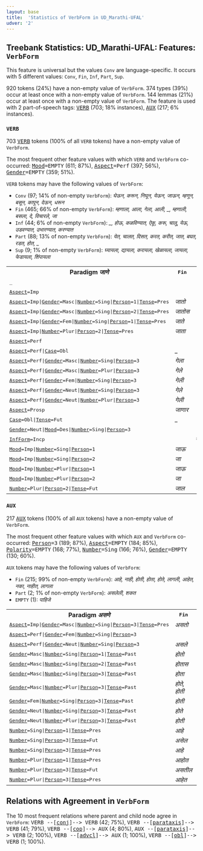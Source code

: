 ```yaml
---
layout: base
title:  'Statistics of VerbForm in UD_Marathi-UFAL'
udver: '2'
---
```


## Treebank Statistics: UD_Marathi-UFAL: Features: `VerbForm`

This feature is universal but the values `Conv` are language-specific.
It occurs with 5 different values: `Conv`, `Fin`, `Inf`, `Part`, `Sup`.

920 tokens (24%) have a non-empty value of `VerbForm`.
374 types (39%) occur at least once with a non-empty value of `VerbForm`.
144 lemmas (21%) occur at least once with a non-empty value of `VerbForm`.
The feature is used with 2 part-of-speech tags: <tt><a href="mr_ufal-pos-VERB.html">VERB</a></tt> (703; 18% instances), <tt><a href="mr_ufal-pos-AUX.html">AUX</a></tt> (217; 6% instances).

### `VERB`

703 <tt><a href="mr_ufal-pos-VERB.html">VERB</a></tt> tokens (100% of all `VERB` tokens) have a non-empty value of `VerbForm`.

The most frequent other feature values with which `VERB` and `VerbForm` co-occurred: <tt><a href="mr_ufal-feat-Mood.html">Mood</a></tt><tt>=EMPTY</tt> (611; 87%), <tt><a href="mr_ufal-feat-Aspect.html">Aspect</a></tt><tt>=Perf</tt> (397; 56%), <tt><a href="mr_ufal-feat-Gender.html">Gender</a></tt><tt>=EMPTY</tt> (359; 51%).

`VERB` tokens may have the following values of `VerbForm`:

* `Conv` (97; 14% of non-empty `VerbForm`): <em>घेऊन, करून, निघून, येऊन, जाऊन, म्हणून, बसून, कापून, देऊन, धरून</em>
* `Fin` (465; 66% of non-empty `VerbForm`): <em>म्हणाला, आला, गेला, आली, _, म्हणाली, बसला, दे, विचारले, जा</em>
* `Inf` (44; 6% of non-empty `VerbForm`): <em>_, होऊ, कळविण्यात, ऐकू, करू, चालू, येऊ, उडवण्यात, उभारण्यात, करण्यात</em>
* `Part` (88; 13% of non-empty `VerbForm`): <em>येत, चालत, दिसत, करत, करीत, जात, बघत, रडत, होत, _</em>
* `Sup` (9; 1% of non-empty `VerbForm`): <em>घ्यायला, द्यायला, करायला, खेळायला, जायला, फेडायला, शिंपायला</em>

<table>
  <tr><th>Paradigm <i>जाणे</i></th><th><tt>Fin</tt></th><th><tt>Inf</tt></th><th><tt>Sup</tt></th><th><tt>Part</tt></th><th><tt>Conv</tt></th></tr>
  <tr><td><tt>_</tt></td><td></td><td></td><td><em>जायला</em></td><td></td><td></td></tr>
  <tr><td><tt><tt><a href="mr_ufal-feat-Aspect.html">Aspect</a></tt><tt>=Imp</tt></tt></td><td></td><td></td><td></td><td><em>जात</em></td><td></td></tr>
  <tr><td><tt><tt><a href="mr_ufal-feat-Aspect.html">Aspect</a></tt><tt>=Imp</tt>|<tt><a href="mr_ufal-feat-Gender.html">Gender</a></tt><tt>=Masc</tt>|<tt><a href="mr_ufal-feat-Number.html">Number</a></tt><tt>=Sing</tt>|<tt><a href="mr_ufal-feat-Person.html">Person</a></tt><tt>=1</tt>|<tt><a href="mr_ufal-feat-Tense.html">Tense</a></tt><tt>=Pres</tt></tt></td><td><em>जातो</em></td><td></td><td></td><td></td><td></td></tr>
  <tr><td><tt><tt><a href="mr_ufal-feat-Aspect.html">Aspect</a></tt><tt>=Imp</tt>|<tt><a href="mr_ufal-feat-Gender.html">Gender</a></tt><tt>=Masc</tt>|<tt><a href="mr_ufal-feat-Number.html">Number</a></tt><tt>=Sing</tt>|<tt><a href="mr_ufal-feat-Person.html">Person</a></tt><tt>=2</tt>|<tt><a href="mr_ufal-feat-Tense.html">Tense</a></tt><tt>=Pres</tt></tt></td><td><em>जातोस</em></td><td></td><td></td><td></td><td></td></tr>
  <tr><td><tt><tt><a href="mr_ufal-feat-Aspect.html">Aspect</a></tt><tt>=Imp</tt>|<tt><a href="mr_ufal-feat-Gender.html">Gender</a></tt><tt>=Fem</tt>|<tt><a href="mr_ufal-feat-Number.html">Number</a></tt><tt>=Sing</tt>|<tt><a href="mr_ufal-feat-Person.html">Person</a></tt><tt>=1</tt>|<tt><a href="mr_ufal-feat-Tense.html">Tense</a></tt><tt>=Pres</tt></tt></td><td><em>जाते</em></td><td></td><td></td><td></td><td></td></tr>
  <tr><td><tt><tt><a href="mr_ufal-feat-Aspect.html">Aspect</a></tt><tt>=Imp</tt>|<tt><a href="mr_ufal-feat-Number.html">Number</a></tt><tt>=Plur</tt>|<tt><a href="mr_ufal-feat-Person.html">Person</a></tt><tt>=2</tt>|<tt><a href="mr_ufal-feat-Tense.html">Tense</a></tt><tt>=Pres</tt></tt></td><td><em>जाता</em></td><td></td><td></td><td></td><td></td></tr>
  <tr><td><tt><tt><a href="mr_ufal-feat-Aspect.html">Aspect</a></tt><tt>=Perf</tt></tt></td><td></td><td></td><td></td><td></td><td><em>जाऊन</em></td></tr>
  <tr><td><tt><tt><a href="mr_ufal-feat-Aspect.html">Aspect</a></tt><tt>=Perf</tt>|<tt><a href="mr_ufal-feat-Case.html">Case</a></tt><tt>=Obl</tt></tt></td><td><em>_</em></td><td></td><td></td><td></td><td></td></tr>
  <tr><td><tt><tt><a href="mr_ufal-feat-Aspect.html">Aspect</a></tt><tt>=Perf</tt>|<tt><a href="mr_ufal-feat-Gender.html">Gender</a></tt><tt>=Masc</tt>|<tt><a href="mr_ufal-feat-Number.html">Number</a></tt><tt>=Sing</tt>|<tt><a href="mr_ufal-feat-Person.html">Person</a></tt><tt>=3</tt></tt></td><td><em>गेला</em></td><td></td><td></td><td></td><td></td></tr>
  <tr><td><tt><tt><a href="mr_ufal-feat-Aspect.html">Aspect</a></tt><tt>=Perf</tt>|<tt><a href="mr_ufal-feat-Gender.html">Gender</a></tt><tt>=Masc</tt>|<tt><a href="mr_ufal-feat-Number.html">Number</a></tt><tt>=Plur</tt>|<tt><a href="mr_ufal-feat-Person.html">Person</a></tt><tt>=3</tt></tt></td><td><em>गेले</em></td><td></td><td></td><td></td><td></td></tr>
  <tr><td><tt><tt><a href="mr_ufal-feat-Aspect.html">Aspect</a></tt><tt>=Perf</tt>|<tt><a href="mr_ufal-feat-Gender.html">Gender</a></tt><tt>=Fem</tt>|<tt><a href="mr_ufal-feat-Number.html">Number</a></tt><tt>=Sing</tt>|<tt><a href="mr_ufal-feat-Person.html">Person</a></tt><tt>=3</tt></tt></td><td><em>गेली</em></td><td></td><td></td><td></td><td></td></tr>
  <tr><td><tt><tt><a href="mr_ufal-feat-Aspect.html">Aspect</a></tt><tt>=Perf</tt>|<tt><a href="mr_ufal-feat-Gender.html">Gender</a></tt><tt>=Neut</tt>|<tt><a href="mr_ufal-feat-Number.html">Number</a></tt><tt>=Sing</tt>|<tt><a href="mr_ufal-feat-Person.html">Person</a></tt><tt>=3</tt></tt></td><td><em>गेले</em></td><td></td><td></td><td></td><td></td></tr>
  <tr><td><tt><tt><a href="mr_ufal-feat-Aspect.html">Aspect</a></tt><tt>=Perf</tt>|<tt><a href="mr_ufal-feat-Gender.html">Gender</a></tt><tt>=Neut</tt>|<tt><a href="mr_ufal-feat-Number.html">Number</a></tt><tt>=Plur</tt>|<tt><a href="mr_ufal-feat-Person.html">Person</a></tt><tt>=3</tt></tt></td><td><em>गेली</em></td><td></td><td></td><td></td><td></td></tr>
  <tr><td><tt><tt><a href="mr_ufal-feat-Aspect.html">Aspect</a></tt><tt>=Prosp</tt></tt></td><td><em>जाणार</em></td><td></td><td></td><td></td><td></td></tr>
  <tr><td><tt><tt><a href="mr_ufal-feat-Case.html">Case</a></tt><tt>=Obl</tt>|<tt><a href="mr_ufal-feat-Tense.html">Tense</a></tt><tt>=Fut</tt></tt></td><td><em>_</em></td><td></td><td></td><td></td><td></td></tr>
  <tr><td><tt><tt><a href="mr_ufal-feat-Gender.html">Gender</a></tt><tt>=Neut</tt>|<tt><a href="mr_ufal-feat-Mood.html">Mood</a></tt><tt>=Des</tt>|<tt><a href="mr_ufal-feat-Number.html">Number</a></tt><tt>=Sing</tt>|<tt><a href="mr_ufal-feat-Person.html">Person</a></tt><tt>=3</tt></tt></td><td></td><td></td><td></td><td><em>जायचे</em></td><td></td></tr>
  <tr><td><tt><tt><a href="mr_ufal-feat-InfForm.html">InfForm</a></tt><tt>=Incp</tt></tt></td><td></td><td><em>जाऊ</em></td><td></td><td></td><td></td></tr>
  <tr><td><tt><tt><a href="mr_ufal-feat-Mood.html">Mood</a></tt><tt>=Imp</tt>|<tt><a href="mr_ufal-feat-Number.html">Number</a></tt><tt>=Sing</tt>|<tt><a href="mr_ufal-feat-Person.html">Person</a></tt><tt>=1</tt></tt></td><td><em>जाऊ</em></td><td></td><td></td><td></td><td></td></tr>
  <tr><td><tt><tt><a href="mr_ufal-feat-Mood.html">Mood</a></tt><tt>=Imp</tt>|<tt><a href="mr_ufal-feat-Number.html">Number</a></tt><tt>=Sing</tt>|<tt><a href="mr_ufal-feat-Person.html">Person</a></tt><tt>=2</tt></tt></td><td><em>जा</em></td><td></td><td></td><td></td><td></td></tr>
  <tr><td><tt><tt><a href="mr_ufal-feat-Mood.html">Mood</a></tt><tt>=Imp</tt>|<tt><a href="mr_ufal-feat-Number.html">Number</a></tt><tt>=Plur</tt>|<tt><a href="mr_ufal-feat-Person.html">Person</a></tt><tt>=1</tt></tt></td><td><em>जाऊ</em></td><td></td><td></td><td></td><td></td></tr>
  <tr><td><tt><tt><a href="mr_ufal-feat-Mood.html">Mood</a></tt><tt>=Imp</tt>|<tt><a href="mr_ufal-feat-Number.html">Number</a></tt><tt>=Plur</tt>|<tt><a href="mr_ufal-feat-Person.html">Person</a></tt><tt>=2</tt></tt></td><td><em>जा</em></td><td></td><td></td><td></td><td></td></tr>
  <tr><td><tt><tt><a href="mr_ufal-feat-Number.html">Number</a></tt><tt>=Plur</tt>|<tt><a href="mr_ufal-feat-Person.html">Person</a></tt><tt>=2</tt>|<tt><a href="mr_ufal-feat-Tense.html">Tense</a></tt><tt>=Fut</tt></tt></td><td><em>जाल</em></td><td></td><td></td><td></td><td></td></tr>
</table>

### `AUX`

217 <tt><a href="mr_ufal-pos-AUX.html">AUX</a></tt> tokens (100% of all `AUX` tokens) have a non-empty value of `VerbForm`.

The most frequent other feature values with which `AUX` and `VerbForm` co-occurred: <tt><a href="mr_ufal-feat-Person.html">Person</a></tt><tt>=3</tt> (189; 87%), <tt><a href="mr_ufal-feat-Aspect.html">Aspect</a></tt><tt>=EMPTY</tt> (184; 85%), <tt><a href="mr_ufal-feat-Polarity.html">Polarity</a></tt><tt>=EMPTY</tt> (168; 77%), <tt><a href="mr_ufal-feat-Number.html">Number</a></tt><tt>=Sing</tt> (166; 76%), <tt><a href="mr_ufal-feat-Gender.html">Gender</a></tt><tt>=EMPTY</tt> (130; 60%).

`AUX` tokens may have the following values of `VerbForm`:

* `Fin` (215; 99% of non-empty `VerbForm`): <em>आहे, नाही, होती, होता, होते, लागली, आहेत, नका, नाहीत, लागला</em>
* `Part` (2; 1% of non-empty `VerbForm`): <em>असलेली, शकत</em>
* `EMPTY` (1): <em>पाहिजे</em>

<table>
  <tr><th>Paradigm <i>असणे</i></th><th><tt>Fin</tt></th><th><tt>Part</tt></th></tr>
  <tr><td><tt><tt><a href="mr_ufal-feat-Aspect.html">Aspect</a></tt><tt>=Imp</tt>|<tt><a href="mr_ufal-feat-Gender.html">Gender</a></tt><tt>=Masc</tt>|<tt><a href="mr_ufal-feat-Number.html">Number</a></tt><tt>=Sing</tt>|<tt><a href="mr_ufal-feat-Person.html">Person</a></tt><tt>=3</tt>|<tt><a href="mr_ufal-feat-Tense.html">Tense</a></tt><tt>=Pres</tt></tt></td><td><em>असतो</em></td><td></td></tr>
  <tr><td><tt><tt><a href="mr_ufal-feat-Aspect.html">Aspect</a></tt><tt>=Perf</tt>|<tt><a href="mr_ufal-feat-Gender.html">Gender</a></tt><tt>=Fem</tt>|<tt><a href="mr_ufal-feat-Number.html">Number</a></tt><tt>=Sing</tt>|<tt><a href="mr_ufal-feat-Person.html">Person</a></tt><tt>=3</tt></tt></td><td></td><td><em>असलेली</em></td></tr>
  <tr><td><tt><tt><a href="mr_ufal-feat-Aspect.html">Aspect</a></tt><tt>=Perf</tt>|<tt><a href="mr_ufal-feat-Gender.html">Gender</a></tt><tt>=Neut</tt>|<tt><a href="mr_ufal-feat-Number.html">Number</a></tt><tt>=Sing</tt>|<tt><a href="mr_ufal-feat-Person.html">Person</a></tt><tt>=3</tt></tt></td><td><em>असले</em></td><td></td></tr>
  <tr><td><tt><tt><a href="mr_ufal-feat-Gender.html">Gender</a></tt><tt>=Masc</tt>|<tt><a href="mr_ufal-feat-Number.html">Number</a></tt><tt>=Sing</tt>|<tt><a href="mr_ufal-feat-Person.html">Person</a></tt><tt>=1</tt>|<tt><a href="mr_ufal-feat-Tense.html">Tense</a></tt><tt>=Past</tt></tt></td><td><em>होतो</em></td><td></td></tr>
  <tr><td><tt><tt><a href="mr_ufal-feat-Gender.html">Gender</a></tt><tt>=Masc</tt>|<tt><a href="mr_ufal-feat-Number.html">Number</a></tt><tt>=Sing</tt>|<tt><a href="mr_ufal-feat-Person.html">Person</a></tt><tt>=2</tt>|<tt><a href="mr_ufal-feat-Tense.html">Tense</a></tt><tt>=Past</tt></tt></td><td><em>होतास</em></td><td></td></tr>
  <tr><td><tt><tt><a href="mr_ufal-feat-Gender.html">Gender</a></tt><tt>=Masc</tt>|<tt><a href="mr_ufal-feat-Number.html">Number</a></tt><tt>=Sing</tt>|<tt><a href="mr_ufal-feat-Person.html">Person</a></tt><tt>=3</tt>|<tt><a href="mr_ufal-feat-Tense.html">Tense</a></tt><tt>=Past</tt></tt></td><td><em>होता</em></td><td></td></tr>
  <tr><td><tt><tt><a href="mr_ufal-feat-Gender.html">Gender</a></tt><tt>=Masc</tt>|<tt><a href="mr_ufal-feat-Number.html">Number</a></tt><tt>=Plur</tt>|<tt><a href="mr_ufal-feat-Person.html">Person</a></tt><tt>=3</tt>|<tt><a href="mr_ufal-feat-Tense.html">Tense</a></tt><tt>=Past</tt></tt></td><td><em>होते, होती</em></td><td></td></tr>
  <tr><td><tt><tt><a href="mr_ufal-feat-Gender.html">Gender</a></tt><tt>=Fem</tt>|<tt><a href="mr_ufal-feat-Number.html">Number</a></tt><tt>=Sing</tt>|<tt><a href="mr_ufal-feat-Person.html">Person</a></tt><tt>=3</tt>|<tt><a href="mr_ufal-feat-Tense.html">Tense</a></tt><tt>=Past</tt></tt></td><td><em>होती</em></td><td></td></tr>
  <tr><td><tt><tt><a href="mr_ufal-feat-Gender.html">Gender</a></tt><tt>=Neut</tt>|<tt><a href="mr_ufal-feat-Number.html">Number</a></tt><tt>=Sing</tt>|<tt><a href="mr_ufal-feat-Person.html">Person</a></tt><tt>=3</tt>|<tt><a href="mr_ufal-feat-Tense.html">Tense</a></tt><tt>=Past</tt></tt></td><td><em>होते</em></td><td></td></tr>
  <tr><td><tt><tt><a href="mr_ufal-feat-Gender.html">Gender</a></tt><tt>=Neut</tt>|<tt><a href="mr_ufal-feat-Number.html">Number</a></tt><tt>=Plur</tt>|<tt><a href="mr_ufal-feat-Person.html">Person</a></tt><tt>=3</tt>|<tt><a href="mr_ufal-feat-Tense.html">Tense</a></tt><tt>=Past</tt></tt></td><td><em>होती</em></td><td></td></tr>
  <tr><td><tt><tt><a href="mr_ufal-feat-Number.html">Number</a></tt><tt>=Sing</tt>|<tt><a href="mr_ufal-feat-Person.html">Person</a></tt><tt>=1</tt>|<tt><a href="mr_ufal-feat-Tense.html">Tense</a></tt><tt>=Pres</tt></tt></td><td><em>आहे</em></td><td></td></tr>
  <tr><td><tt><tt><a href="mr_ufal-feat-Number.html">Number</a></tt><tt>=Sing</tt>|<tt><a href="mr_ufal-feat-Person.html">Person</a></tt><tt>=3</tt>|<tt><a href="mr_ufal-feat-Tense.html">Tense</a></tt><tt>=Fut</tt></tt></td><td><em>असेल</em></td><td></td></tr>
  <tr><td><tt><tt><a href="mr_ufal-feat-Number.html">Number</a></tt><tt>=Sing</tt>|<tt><a href="mr_ufal-feat-Person.html">Person</a></tt><tt>=3</tt>|<tt><a href="mr_ufal-feat-Tense.html">Tense</a></tt><tt>=Pres</tt></tt></td><td><em>आहे</em></td><td></td></tr>
  <tr><td><tt><tt><a href="mr_ufal-feat-Number.html">Number</a></tt><tt>=Plur</tt>|<tt><a href="mr_ufal-feat-Person.html">Person</a></tt><tt>=1</tt>|<tt><a href="mr_ufal-feat-Tense.html">Tense</a></tt><tt>=Pres</tt></tt></td><td><em>आहोत</em></td><td></td></tr>
  <tr><td><tt><tt><a href="mr_ufal-feat-Number.html">Number</a></tt><tt>=Plur</tt>|<tt><a href="mr_ufal-feat-Person.html">Person</a></tt><tt>=3</tt>|<tt><a href="mr_ufal-feat-Tense.html">Tense</a></tt><tt>=Fut</tt></tt></td><td><em>असतील</em></td><td></td></tr>
  <tr><td><tt><tt><a href="mr_ufal-feat-Number.html">Number</a></tt><tt>=Plur</tt>|<tt><a href="mr_ufal-feat-Person.html">Person</a></tt><tt>=3</tt>|<tt><a href="mr_ufal-feat-Tense.html">Tense</a></tt><tt>=Pres</tt></tt></td><td><em>आहेत</em></td><td></td></tr>
</table>

## Relations with Agreement in `VerbForm`

The 10 most frequent relations where parent and child node agree in `VerbForm`:
<tt>VERB --[<tt><a href="mr_ufal-dep-conj.html">conj</a></tt>]--> VERB</tt> (42; 75%),
<tt>VERB --[<tt><a href="mr_ufal-dep-parataxis.html">parataxis</a></tt>]--> VERB</tt> (41; 79%),
<tt>VERB --[<tt><a href="mr_ufal-dep-cop.html">cop</a></tt>]--> AUX</tt> (4; 80%),
<tt>AUX --[<tt><a href="mr_ufal-dep-parataxis.html">parataxis</a></tt>]--> VERB</tt> (2; 100%),
<tt>VERB --[<tt><a href="mr_ufal-dep-advcl.html">advcl</a></tt>]--> AUX</tt> (1; 100%),
<tt>VERB --[<tt><a href="mr_ufal-dep-obl.html">obl</a></tt>]--> VERB</tt> (1; 100%).

